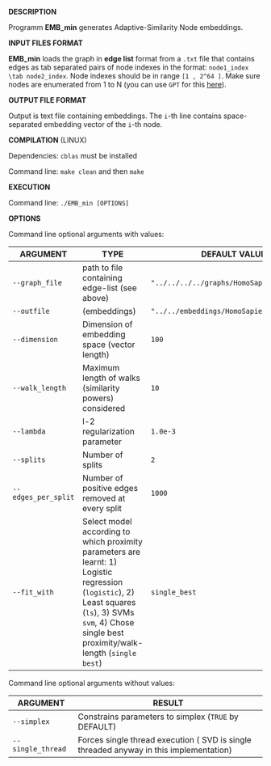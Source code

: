 __DESCRIPTION__

Programm __EMB_min__ generates Adaptive-Similarity Node embeddings.
	

__INPUT FILES FORMAT__

__EMB_min__ loads the graph in __edge list__ format from a `.txt` file that contains edges as tab separated pairs of node indexes in the format: `node1_index \tab node2_index`. Node indexes should be in range `[1 , 2^64 ]`. Make sure nodes are enumerated from 1 to N (you can use ``GPT`` for this [here](https://github.com/DimBer/GPT_lib)). 

__OUTPUT FILE FORMAT__

Output is text file containing embeddings. The `i`-th line contains space-separated embedding vector of the `i`-th node.

__COMPILATION__ (LINUX)

Dependencies: `cblas`  must be installed

Command line: `make clean` and then `make`

__EXECUTION__
		      	 
Command line: `./EMB_min [OPTIONS]`

__OPTIONS__

Command line optional arguments with values:

ARGUMENT | TYPE | DEFAULT VALUE
-------- | ------ | -------
`--graph_file` | path to file containing edge-list (see above) | `"../../../../graphs/HomoSapiens/adj.txt"`
`--outfile` | (embeddings) | `"../../embeddings/HomoSapiens_embed.txt"`
`--dimension` | Dimension of embedding space (vector length) | `100`
`--walk_length` | Maximum length of walks (similarity powers) considered | `10`
`--lambda` | l-2 regularization parameter | `1.0e-3`
`--splits` | Number of splits | `2`
`--edges_per_split` | Number of positive edges removed at every split | `1000`     
`--fit_with` | Select model according to which proximity parameters are learnt: 1) Logistic regression (`logistic`), 2) Least squares (`ls`), 3) SVMs `svm`, 4) Chose single best proximity/walk-length (`single best`)  | `single_best`

Command line optional arguments without values:

ARGUMENT | RESULT
-------- | ------
`--simplex` | Constrains parameters to simplex (`TRUE` by DEFAULT)
`--single_thread` | Forces single thread execution ( SVD is single threaded anyway in this implementation)















